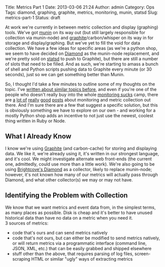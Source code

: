 Title: Metrics Part 1
Date: 2013-03-06 21:24
Author: admin
Category: Ops
Tags: diamond, graphing, graphite, metrics, monitoring, munin, statsd
Slug: metrics-part-1
Status: draft

At work we're currently in between metric collection and display
(graphing) tools. We've got [munin](http://munin-monitoring.org/) on its
way out (but still largely responsible for collection via munin-node)
and [graphite](http://graphite.wikidot.com/)/carbon/whisper on its way
in for storage and display/graphing. But we've yet to fill the void for
data collection. We have a few ideas for specific areas (as we're a
python shop, we seem to have decided on
[Diamond](https://github.com/BrightcoveOS/Diamond) as the munin-node
replacement, and we're pretty sold on
[statsd](https://github.com/etsy/statsd/) to push to Graphite), but
there are still a number of slots that need to be filled. And as such,
we're starting to amass a bunch of shell and Python scripts pushing data
to Graphite every minute (or 30 seconds), just so we can get something
better than Munin.

So, I thought I'd take a few minutes to outline some of my thoughts on
the topic. I've [written about similar topics
before](/2012/09/project-storing-and-analyzing-apache-httpd-logs-from-many-hosts/),
and even if you're one of the people who doesn't really buy into the
whole [monitoring sucks](https://github.com/monitoringsucks/blog-posts)
camp, there are
[a](http://lusislog.blogspot.com/2011/07/monitoring-sucks-watch-your-language.html)
[lot of](http://lusislog.blogspot.com/2011/06/why-monitoring-sucks.html)
[really](http://obfuscurity.com/2011/07/Monitoring-Sucks-Do-Something-About-It)
[good](http://jedi.be/blog/2012/01/03/monitoring-wonderland-metrics-api-gateways/)
[posts](http://www.devco.net/archives/2011/03/19/thinking_about_monitoring_frameworks.php)
about monitoring and metric collection out there. And I'm sure there are
a few that suggest a specific solution, but this is obviously something
we have to explore on our own - and working for a mostly Python shop
adds an incentive to not just use the newest, coolest thing written in
Ruby or Node.

## What I Already Know

I know we're using [Graphite](http://graphite.wikidot.com/) (and
carbon-cache) for storing and displaying data. We like it, we're already
using it, it's written in our strongest language, and it's cool. We
might investigate alternate web front-ends (the current one, admittedly,
could use more than a little work). We're also going to be using
[Brightcove's Diamond](https://github.com/BrightcoveOS/Diamond) as a
collector, likely to replace munin-node; however, it's not known how
many of our metrics will actually pass through Diamond, and what other
collector(s) we may or may not have.

## Identifying the Problem with Collection

We know that we want metrics and event data from, in the simplest terms,
as many places as possible. Disk is cheap and it's better to have unused
historical data than have no data on a metric when you need it.  
3 sources of metrics:  
- code that's ours and can send metrics natively  
- code that's not ours, but can either be modified to send metrics
natively, or will return metrics via a programmatic interface (command
line, JSON, XML, etc.) that can be easily grabbed and shipped elsewhere  
- stuff other than the above, that requires parsing of log files,
screen-scraping HTML or similar "ugly" ways of extracting metrics
